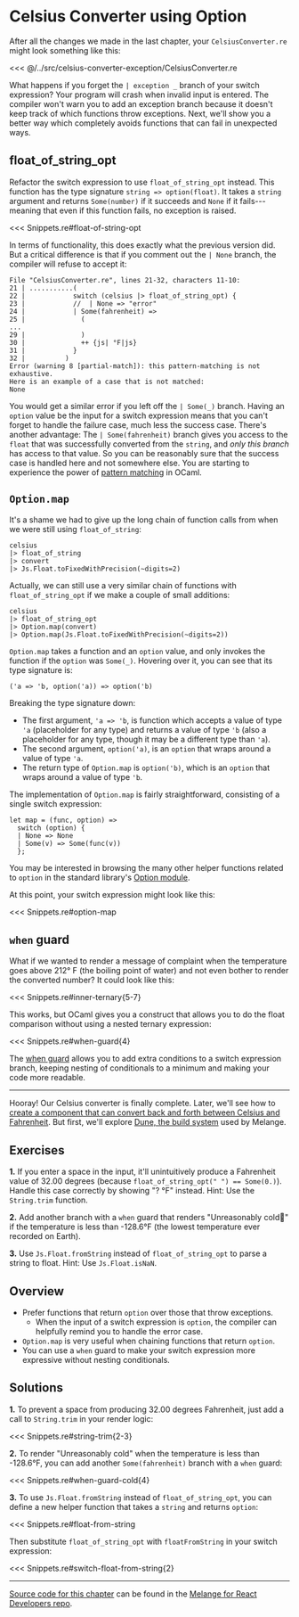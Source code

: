# Celsius Converter using Option

After all the changes we made in the last chapter, your `CelsiusConverter.re`
might look something like this:

<<< @/../src/celsius-converter-exception/CelsiusConverter.re

What happens if you forget the `| exception _` branch of your switch expression?
Your program will crash when invalid input is entered. The compiler won't warn
you to add an exception branch because it doesn't keep track of which functions
throw exceptions. Next, we'll show you a better way which completely avoids
functions that can fail in unexpected ways.

## float_of_string_opt

Refactor the switch expression to use `float_of_string_opt` instead. This
function has the type signature `string => option(float)`. It takes a `string`
argument and returns `Some(number)` if it succeeds and `None` if it
fails---meaning that even if this function fails, no exception is raised.

<<< Snippets.re#float-of-string-opt

In terms of functionality, this does exactly what the previous version did. But
a critical difference is that if you comment out the `| None` branch, the
compiler will refuse to accept it:

```
File "CelsiusConverter.re", lines 21-32, characters 11-10:
21 | ...........(
22 |            switch (celsius |> float_of_string_opt) {
23 |            //  | None => "error"
24 |            | Some(fahrenheit) =>
25 |              (
...
29 |              )
30 |              ++ {js| °F|js}
31 |            }
32 |          )
Error (warning 8 [partial-match]): this pattern-matching is not exhaustive.
Here is an example of a case that is not matched:
None
```

You would get a similar error if you left off the `| Some(_)` branch. Having an
`option` value be the input for a switch expression means that you can't forget
to handle the failure case, much less the success case. There's another
advantage: The `| Some(fahrenheit)` branch gives you access to the `float` that
was successfully converted from the `string`, and *only this branch* has access
to that value. So you can be reasonably sure that the success case is handled
here and not somewhere else. You are starting to experience the power of
[pattern matching](https://reasonml.github.io/docs/en/pattern-matching) in
OCaml.

## `Option.map`

It's a shame we had to give up the long chain of function calls from when we
were still using `float_of_string`:

```reason
celsius
|> float_of_string
|> convert
|> Js.Float.toFixedWithPrecision(~digits=2)
```

Actually, we can still use a very similar chain of functions with
`float_of_string_opt` if we make a couple of small additions:

```reason
celsius
|> float_of_string_opt
|> Option.map(convert)
|> Option.map(Js.Float.toFixedWithPrecision(~digits=2))
```

`Option.map` takes a function and an `option` value, and only invokes the
function if the `option` was `Some(_)`. Hovering over it, you can see that its
type signature is:

```
('a => 'b, option('a)) => option('b)
```

Breaking the type signature down:

- The first argument, `'a => 'b`, is function which accepts a value of type `'a`
(placeholder for any type) and returns a value of type `'b` (also a placeholder
for any type, though it may be a different type than `'a`).
- The second argument, `option('a)`, is an `option` that wraps around a
value of type `'a`.
- The return type of `Option.map` is `option('b)`, which is an `option`
that wraps around a value of type `'b`.

The implementation of `Option.map` is fairly straightforward, consisting of a
single switch expression:

```reason
let map = (func, option) =>
  switch (option) {
  | None => None
  | Some(v) => Some(func(v))
  };
```

You may be interested in browsing the many other helper functions related to
`option` in the standard library's [Option
module](https://melange.re/v2.1.0/api/re/melange/Stdlib/Option/).

At this point, your switch expression might look like this:

<<< Snippets.re#option-map

## `when` guard

What if we wanted to render a message of complaint when the temperature goes
above 212° F (the boiling point of water) and not even bother to render the
converted number? It could look like this:

<<< Snippets.re#inner-ternary{5-7}

This works, but OCaml gives you a construct that allows you to do the float
comparison without using a nested ternary expression:

<<< Snippets.re#when-guard{4}

The [when guard](https://reasonml.github.io/docs/en/pattern-matching#when)
allows you to add extra conditions to a switch expression branch, keeping
nesting of conditionals to a minimum and making your code more readable.

-----

Hooray! Our Celsius converter is finally complete. Later, we'll see how to
[create a component that can convert back and forth between Celsius and
Fahrenheit](/todo). But first, we'll explore [Dune, the build
system](https://melange.re/v2.1.0/build-system/) used by Melange.

## Exercises

<b>1.</b> If you enter a space in the input, it'll unintuitively produce a
Fahrenheit value of 32.00 degrees (because `float_of_string_opt(" ") ==
Some(0.)`). Handle this case correctly by showing "? °F" instead. Hint: Use the
`String.trim` function.

<b>2.</b> Add another branch with a `when` guard that renders "Unreasonably
cold🥶" if the temperature is less than -128.6°F (the lowest temperature
ever recorded on Earth).

<b>3.</b> Use `Js.Float.fromString` instead of `float_of_string_opt` to parse a
string to float. Hint: Use `Js.Float.isNaN`.

## Overview

- Prefer functions that return `option` over those that throw exceptions.
  - When the input of a switch expression is `option`, the compiler can
    helpfully remind you to handle the error case.
- `Option.map` is very useful when chaining functions that return `option`.
- You can use a `when` guard to make your switch expression more expressive
  without nesting conditionals.

## Solutions

<b>1.</b> To prevent a space from producing 32.00 degrees Fahrenheit, just add a
call to `String.trim` in your render logic:

<<< Snippets.re#string-trim{2-3}

<b>2.</b> To render "Unreasonably cold" when the temperature is less than
-128.6°F, you can add another `Some(fahrenheit)` branch with a `when` guard:

<<< Snippets.re#when-guard-cold{4}

<b>3.</b> To use `Js.Float.fromString` instead of `float_of_string_opt`, you can
define a new helper function that takes a `string` and returns `option`:

<<< Snippets.re#float-from-string

Then substitute `float_of_string_opt` with `floatFromString` in your switch
expression:

<<< Snippets.re#switch-float-from-string{2}

-----

[Source code for this
chapter](https://github.com/melange-re/melange-for-react-devs/blob/main/src/celsius-converter-option/)
can be found in the [Melange for React Developers
repo](https://github.com/melange-re/melange-for-react-devs).
